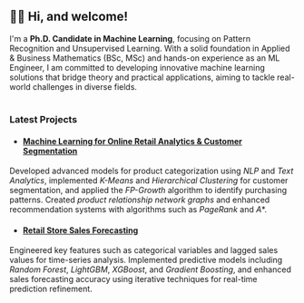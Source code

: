 ## 👋🏻 Hi, and welcome!

I'm a **Ph.D. Candidate in Machine Learning**, focusing on Pattern Recognition and Unsupervised Learning. With a solid foundation in Applied & Business Mathematics (BSc, MSc) and hands-on experience as an ML Engineer, I am committed to developing innovative machine learning solutions that bridge theory and practical applications, aiming to tackle real-world challenges in diverse fields.

#

### Latest Projects

- #### [Machine Learning for Online Retail Analytics & Customer Segmentation](https://github.com/semoglou/Machine-Learning-Customer-Segmentation)
Developed advanced models for product categorization using *NLP* and *Text Analytics*, implemented *K-Means* and *Hierarchical Clustering* for customer segmentation, and applied the *FP-Growth* algorithm to identify purchasing patterns. Created *product relationship network graphs* and enhanced recommendation systems with algorithms such as *PageRank* and *A**.

- #### [Retail Store Sales Forecasting](https://github.com/semoglou/Retail-Store-Sales-Forecasting)
Engineered key features such as categorical variables and lagged sales values for time-series analysis. Implemented predictive models including *Random Forest*, *LightGBM*, *XGBoost*, and *Gradient Boosting*, and enhanced sales forecasting accuracy using iterative techniques for real-time prediction refinement.

